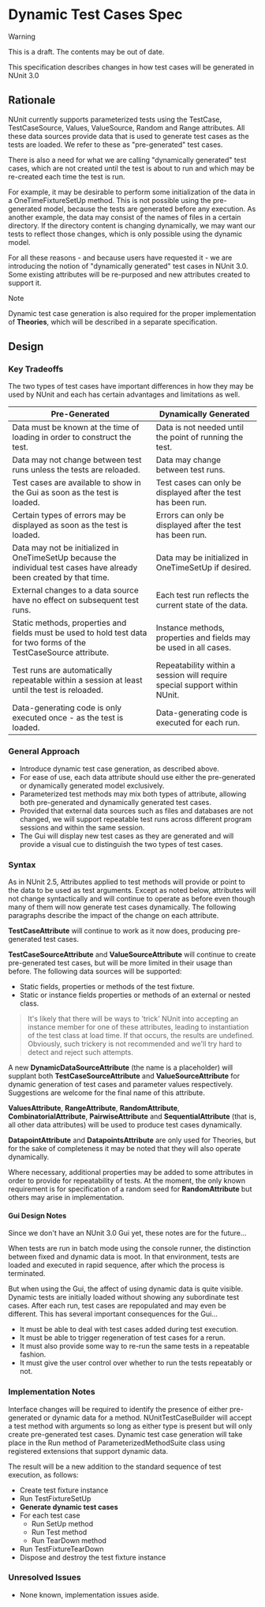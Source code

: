 # Dynamic Test Cases Spec

> [!WARNING]
> This is a draft. The contents may be out of date.

This specification describes changes in how test cases will be generated in NUnit 3.0

## Rationale

NUnit currently supports parameterized tests using the TestCase, TestCaseSource,
Values, ValueSource, Random and Range attributes. All these data sources provide
data that is used to generate test cases as the tests are loaded. We refer to these
as "pre-generated" test cases.

There is also a need for what we are calling "dynamically generated" test cases,
which are not created until the test is about to run and which may be re-created
each time the test is run.

For example, it may be desirable to perform some initialization of the data in
a OneTimeFixtureSetUp method. This is not possible using the pre-generated model,
because the tests are generated before any execution.
As another example, the data may consist of the names of files in a certain
directory. If the directory content is changing dynamically, we may want our
tests to reflect those changes, which is only possible using the dynamic model.

For all these reasons - and because users have requested it - we are introducing
the notion of "dynamically generated" test cases in NUnit 3.0. Some existing
attributes will be re-purposed and new attributes created to support it.

> [!NOTE]
> Dynamic test case generation is also required for the proper implementation of **Theories**, which will be described in a separate specification.

## Design

### Key Tradeoffs

The two types of test cases have important differences in how they may
be used by NUnit and each has certain advantages and limitations as well.

|  Pre-Generated  |  Dynamically Generated  |
|-----------------|-------------------------|
| Data must be known at the time of loading in order to construct the test. | Data is not needed until the point of running the test. |
| Data may not change between test runs unless the tests are reloaded. | Data may change between test runs. |
| Test cases are available to show in the Gui as soon as the test is loaded. | Test cases can only be displayed after the test has been run. |
| Certain types of errors may be displayed as soon as the test is loaded. | Errors can only be displayed after the test has been run. |
| Data may not be initialized in OneTimeSetUp because the individual test cases have already been created by that time. | Data may be initialized in OneTimeSetUp if desired. |
| External changes to a data source have no effect on subsequent test runs. | Each test run reflects the current state of the data. |
| Static methods, properties and fields must be used to hold test data for two forms of the TestCaseSource attribute. | Instance methods, properties and fields may be used in all cases. |
| Test runs are automatically repeatable within a session at least until the test is reloaded. | Repeatability within a session will require special support within NUnit. |
| Data-generating code is only executed once - as the test is loaded. | Data-generating code is executed for each run. |

### General Approach

* Introduce dynamic test case generation, as described above.
* For ease of use, each data attribute should use either the pre-generated or dynamically generated model exclusively.
* Parameterized test methods may mix both types of attribute, allowing both pre-generated and dynamically generated test cases.
* Provided that external data sources such as files and databases are not changed, we will support repeatable test runs across different program sessions and within the same session.
* The Gui will display new test cases as they are generated and will provide a visual cue to distinguish the two types of test cases.

### Syntax

As in NUnit 2.5, Attributes applied to test methods will provide or point to the data to be used as test arguments. Except as noted below, attributes will not change syntactically and will continue to operate as before even though many of them will now generate test cases dynamically. The following paragraphs describe the impact of the change on each attribute.

**TestCaseAttribute** will continue to work as it now does, producing pre-generated test cases.

**TestCaseSourceAttribute** and **ValueSourceAttribute** will continue to create pre-generated test cases, but will be more limited in their usage than before. The following data sources will be supported:

* Static fields, properties or methods of the test fixture.
* Static or instance fields properties or methods of an external or nested class.

> It's likely that there will be ways to 'trick' NUnit into accepting an instance member for one of these attributes, leading to instantiation of the test class at load time. If that occurs, the results are undefined. Obviously, such trickery is not recommended and we'll try hard to detect and reject such attempts.

A new **DynamicDataSourceAttribute** (the name is a placeholder) will supplant both **TestCaseSourceAttribute** and **ValueSourceAttribute** for dynamic generation of test cases and parameter values respectively. Suggestions are welcome for the final name of this attribute.

**ValuesAttribute**, **RangeAttribute**, **RandomAttribute**, **CombinatorialAttribute**, **PairwiseAttribute** and **SequentialAttribute** (that is, all other data attributes) will be used to produce test cases dynamically.

**DatapointAttribute** and **DatapointsAttribute** are only used for Theories, but for the sake of completeness it may be noted that they will also operate dynamically.

Where necessary, additional properties may be added to some attributes in order to provide for repeatability of tests. At the moment, the only known requirement is for specification of a random seed for **RandomAttribute** but others may arise in implementation.

#### Gui Design Notes

Since we don't have an NUnit 3.0 Gui yet, these notes are for the future...

When tests are run in batch mode using the console runner, the distinction
between fixed and dynamic data is moot. In that environment, tests are loaded
and executed in rapid sequence, after which the process is terminated.

But when using the Gui, the affect of using dynamic data is quite visible.
Dynamic tests are initially loaded without showing any subordinate test cases.
After each run, test cases are repopulated and may even be different.
This has several important consequences for the Gui...

* It must be able to deal with test cases added during test execution.
* It must be able to trigger regeneration of test cases for a rerun.
* It must also provide some way to re-run the same tests in a repeatable fashion.
* It must give the user control over whether to run the tests repeatably or not.

### Implementation Notes

Interface changes will be required to identify the presence of either pre-generated or dynamic data for a method. NUnitTestCaseBuilder will accept a test method with arguments so long as either type is present but will only create pre-generated test cases. Dynamic test case generation will take place in the Run method of ParameterizedMethodSuite class using registered extensions that support dynamic data.

The result will be a new addition to the standard sequence of test execution, as follows:

* Create test fixture instance
* Run TestFixtureSetUp
* **Generate dynamic test cases**
* For each test case
  * Run SetUp method
  * Run Test method
  * Run TearDown method
* Run TestFixtureTearDown
* Dispose and destroy the test fixture instance

### Unresolved Issues

* None known, implementation issues aside.
